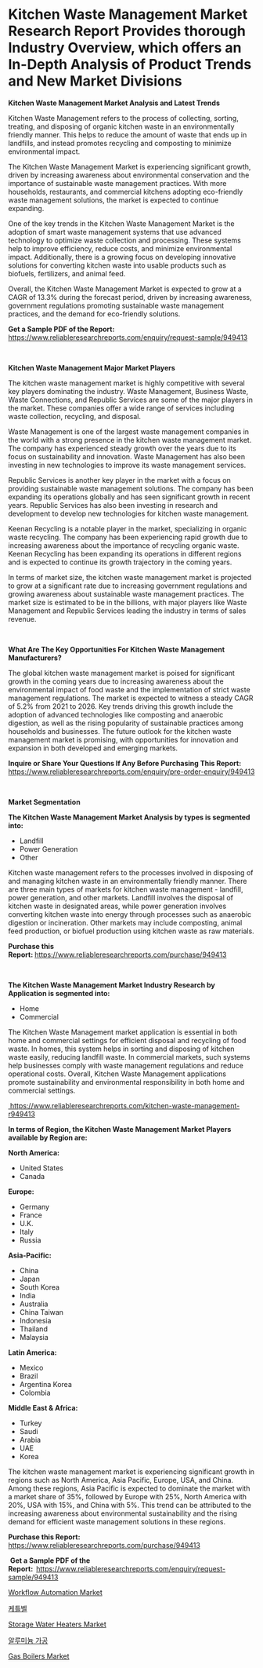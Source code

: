 <p><h1>Kitchen Waste Management Market Research Report Provides thorough Industry Overview, which offers an In-Depth Analysis of Product Trends and New Market Divisions</h1></p><p><strong>Kitchen Waste Management Market Analysis and Latest Trends</strong></p>
<p><p>Kitchen Waste Management refers to the process of collecting, sorting, treating, and disposing of organic kitchen waste in an environmentally friendly manner. This helps to reduce the amount of waste that ends up in landfills, and instead promotes recycling and composting to minimize environmental impact.</p><p>The Kitchen Waste Management Market is experiencing significant growth, driven by increasing awareness about environmental conservation and the importance of sustainable waste management practices. With more households, restaurants, and commercial kitchens adopting eco-friendly waste management solutions, the market is expected to continue expanding.</p><p>One of the key trends in the Kitchen Waste Management Market is the adoption of smart waste management systems that use advanced technology to optimize waste collection and processing. These systems help to improve efficiency, reduce costs, and minimize environmental impact. Additionally, there is a growing focus on developing innovative solutions for converting kitchen waste into usable products such as biofuels, fertilizers, and animal feed.</p><p>Overall, the Kitchen Waste Management Market is expected to grow at a CAGR of 13.3% during the forecast period, driven by increasing awareness, government regulations promoting sustainable waste management practices, and the demand for eco-friendly solutions.</p></p>
<p><strong>Get a Sample PDF of the Report:&nbsp;</strong> <a href="https://www.reliableresearchreports.com/enquiry/request-sample/949413">https://www.reliableresearchreports.com/enquiry/request-sample/949413</a></p>
<p>&nbsp;</p>
<p><strong>Kitchen Waste Management Major Market Players</strong></p>
<p><p>The kitchen waste management market is highly competitive with several key players dominating the industry. Waste Management, Business Waste, Waste Connections, and Republic Services are some of the major players in the market. These companies offer a wide range of services including waste collection, recycling, and disposal.</p><p>Waste Management is one of the largest waste management companies in the world with a strong presence in the kitchen waste management market. The company has experienced steady growth over the years due to its focus on sustainability and innovation. Waste Management has also been investing in new technologies to improve its waste management services.</p><p>Republic Services is another key player in the market with a focus on providing sustainable waste management solutions. The company has been expanding its operations globally and has seen significant growth in recent years. Republic Services has also been investing in research and development to develop new technologies for kitchen waste management.</p><p>Keenan Recycling is a notable player in the market, specializing in organic waste recycling. The company has been experiencing rapid growth due to increasing awareness about the importance of recycling organic waste. Keenan Recycling has been expanding its operations in different regions and is expected to continue its growth trajectory in the coming years.</p><p>In terms of market size, the kitchen waste management market is projected to grow at a significant rate due to increasing government regulations and growing awareness about sustainable waste management practices. The market size is estimated to be in the billions, with major players like Waste Management and Republic Services leading the industry in terms of sales revenue.</p></p>
<p>&nbsp;</p>
<p><strong>What Are The Key Opportunities For Kitchen Waste Management Manufacturers?</strong></p>
<p><p>The global kitchen waste management market is poised for significant growth in the coming years due to increasing awareness about the environmental impact of food waste and the implementation of strict waste management regulations. The market is expected to witness a steady CAGR of 5.2% from 2021 to 2026. Key trends driving this growth include the adoption of advanced technologies like composting and anaerobic digestion, as well as the rising popularity of sustainable practices among households and businesses. The future outlook for the kitchen waste management market is promising, with opportunities for innovation and expansion in both developed and emerging markets.</p></p>
<p><strong>Inquire or Share Your Questions If Any Before Purchasing This Report:</strong> <a href="https://www.reliableresearchreports.com/enquiry/pre-order-enquiry/949413">https://www.reliableresearchreports.com/enquiry/pre-order-enquiry/949413</a></p>
<p>&nbsp;</p>
<p><strong>Market Segmentation</strong></p>
<p><strong>The Kitchen Waste Management Market Analysis by types is segmented into:</strong></p>
<p><ul><li>Landfill</li><li>Power Generation</li><li>Other</li></ul></p>
<p><p>Kitchen waste management refers to the processes involved in disposing of and managing kitchen waste in an environmentally friendly manner. There are three main types of markets for kitchen waste management - landfill, power generation, and other markets. Landfill involves the disposal of kitchen waste in designated areas, while power generation involves converting kitchen waste into energy through processes such as anaerobic digestion or incineration. Other markets may include composting, animal feed production, or biofuel production using kitchen waste as raw materials.</p></p>
<p><strong>Purchase this Report:&nbsp;</strong><a href="https://www.reliableresearchreports.com/purchase/949413">https://www.reliableresearchreports.com/purchase/949413</a></p>
<p>&nbsp;</p>
<p><strong>The Kitchen Waste Management Market Industry Research by Application is segmented into:</strong></p>
<p><ul><li>Home</li><li>Commercial</li></ul></p>
<p><p>The Kitchen Waste Management market application is essential in both home and commercial settings for efficient disposal and recycling of food waste. In homes, this system helps in sorting and disposing of kitchen waste easily, reducing landfill waste. In commercial markets, such systems help businesses comply with waste management regulations and reduce operational costs. Overall, Kitchen Waste Management applications promote sustainability and environmental responsibility in both home and commercial settings.</p></p>
<p><a href="https://www.reliableresearchreports.com/kitchen-waste-management-r949413">&nbsp;https://www.reliableresearchreports.com/kitchen-waste-management-r949413</a></p>
<p><strong>In terms of Region, the Kitchen Waste Management Market Players available by Region are:</strong></p>
<p>
    <p> <strong> North America: </strong>
        <ul>
            <li>United States</li>
            <li>Canada</li>
        </ul>
        </p> 
    <p> <strong> Europe: </strong>
        <ul>
            <li>Germany</li>
            <li>France</li>
            <li>U.K.</li>
            <li>Italy</li>
            <li>Russia</li>
        </ul>
        </p> 
    <p> <strong> Asia-Pacific: </strong>
        <ul>
            <li>China</li>
            <li>Japan</li>
            <li>South Korea</li>
            <li>India</li>
            <li>Australia</li>
            <li>China Taiwan</li>
            <li>Indonesia</li>
            <li>Thailand</li>
            <li>Malaysia</li>
        </ul>
        </p> 
    <p> <strong> Latin America: </strong>
        <ul>
            <li>Mexico</li>
            <li>Brazil</li>
            <li>Argentina Korea</li>
            <li>Colombia</li>
        </ul>
        </p> 
    <p> <strong> Middle East & Africa: </strong>
        <ul>
            <li>Turkey</li>
            <li>Saudi</li>
            <li>Arabia</li>
            <li>UAE</li>
            <li>Korea</li>
        </ul>
    </p>
    </p>
<p><p>The kitchen waste management market is experiencing significant growth in regions such as North America, Asia Pacific, Europe, USA, and China. Among these regions, Asia Pacific is expected to dominate the market with a market share of 35%, followed by Europe with 25%, North America with 20%, USA with 15%, and China with 5%. This trend can be attributed to the increasing awareness about environmental sustainability and the rising demand for efficient waste management solutions in these regions.</p></p>
<p><strong>Purchase this Report: </strong><a href="https://www.reliableresearchreports.com/purchase/949413">https://www.reliableresearchreports.com/purchase/949413</a></p>
<p>&nbsp;<strong>Get a Sample PDF of the Report:&nbsp;&nbsp;</strong><a href="https://www.reliableresearchreports.com/enquiry/request-sample/949413">https://www.reliableresearchreports.com/enquiry/request-sample/949413</a></p>
<p><strong></strong></p>
<p><p><a href="https://github.com/carlLane655/Market-Research-Report-List-1/blob/main/workflow-automation-market.md">Workflow Automation Market</a></p><p><a href="https://github.com/ThomasElmes2022/Market-Research-Report-List-2/blob/main/809589179455.md">케틀벨</a></p><p><a href="https://medium.com/@rasaunharrison/storage-water-heaters-market-size-is-growing-at-cagr-of-8-4-5b16bfd47e41">Storage Water Heaters Market</a></p><p><a href="https://github.com/bvubpqd5241630/Market-Research-Report-List-4/blob/main/951385979456.md">알루미늄 가공</a></p><p><a href="https://medium.com/@victoria.lyman98067/gas-boilers-market-outlook-and-forecast-from-2024-to-2031-c9fa37bcbbae">Gas Boilers Market</a></p></p>